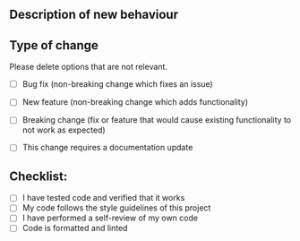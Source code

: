 ## Description of new behaviour


## Type of change

Please delete options that are not relevant.

- [ ] Bug fix (non-breaking change which fixes an issue)
- [ ] New feature (non-breaking change which adds functionality)
- [ ] Breaking change (fix or feature that would cause existing functionality to not work as expected)
- [ ] This change requires a documentation update


## Checklist:
- [ ] I have tested code and verified that it works
- [ ] My code follows the style guidelines of this project
- [ ] I have performed a self-review of my own code
- [ ] Code is formatted and linted
